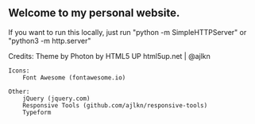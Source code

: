 ## Welcome to my personal website.

If you want to run this locally, just run "python -m SimpleHTTPServer" or "python3 -m http.server"

Credits:
	Theme by Photon by HTML5 UP
		html5up.net | @ajlkn

	Icons:
		Font Awesome (fontawesome.io)

	Other:
		jQuery (jquery.com)
		Responsive Tools (github.com/ajlkn/responsive-tools)
		Typeform

